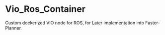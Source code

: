 # Vio_Ros_Container
Custom dockerized VIO node for ROS, for Later implementation into Faster-Planner.
